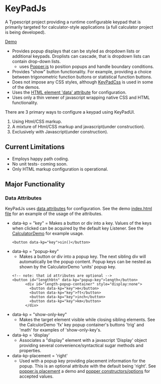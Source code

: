 # KeyPadJs #
 A Typescript project providing a runtime configurable keypad that is primarily targeted for calculator-style applications (a full calculator project is being developed). 

[Demo](https://johnhansenca.github.io/KeyPadJs/)

- Provides popup displays that can be styled as dropdown lists or additional keypads. Droplists can cascade, that is dropdown lists can contain drop-down lists.
    - uses [Popper.js](https://popper.js.org/docs/v2/) to position popups and handle boundary conditions.
- Provides "show" button functionality. For example, providing a choice between trigonometric function buttons or statistical function buttons.
- Does not impose any CSS styles, although [KeyPadCss](https://github.com/JohnHansenCa/KeyPadCss) is used in some of the demos.
- Uses the [HTML element 'data' attribute](https://developer.mozilla.org/en-US/docs/Learn/HTML/Howto/Use_data_attributes) for configuration.
- Uses only a thin veneer of javascript wrapping native CSS and HTML functionality.

There are 3 primary ways to configure a keypad using KeyPadUI.
1. Using Html/CSS markup.
2. A mixture of Html/CSS markup and javascript(under construction).
3. Exclusively with Javascript(under construction).

## Current Limitations ##
- Employs happy path coding. 
- No unit tests- coming soon.
- Only HTML markup configuration is operational.

## Major Functionality ##
### Data Attributes ###
KeyPadJs uses [data attributes](https://developer.mozilla.org/en-US/docs/Learn/HTML/Howto/Use_data_attributes) for configuration.
See the demo [index.html file](https://github.com/JohnHansenCa/KeyPadJs/blob/main/index.html) for an example of the usage of the attributes.

- data-kp = "key"
    = Makes a button or div into a key.  Values of the keys when clicked can be acquired by the default key Listener.  See the [CalculatorDemo](https://github.com/JohnHansenCa/KeyPadJs/blob/main/tscript/demo/calculatorDemo.ts) for example usage.
    ```
    <button data-kp="key">sin()</button>
    ```
- data-kp = "popup-key"
    - Makes a button or div into a popup key.  The next sibling div will automatically be the popup content. Popup keys can be nested as shown by the CalculatorDemo 'units' popup key.
    ```
    <!-- note: that id attributes are optional -->
    <button id="lengthbtn" data-kp="popup-key">length</button>
          <div id="length-popup-container" style="display:none">
            <button data-kp="key">m</button>
            <button data-kp="key">ft</button>
            <button data-kp="key">inch</button>
            <button data-kp="key">km</button>
          </div>
    ```
- data-kp = "show-only-key"
    - Makes the target element visible while closing sibling elements. See the CalculorDemo 'fx' key popup container's buttons 'trig' and 'math' for examples of 'show-only-key's.
- data-kp = 'display'
    - Associates a "display" element with a javascript 'Display' object providing several convenience/syntactical sugar methods and properties.
- data-kp-placement = 'right'
    - Used with a popup key providing placement information for the popup. This is an optional attribute with the default being 'right'.  See [popper.js placement](https://popper.js.org/) a demo and [popper constructors/options](https://popper.js.org/docs/v2/constructors/) for accepted values.